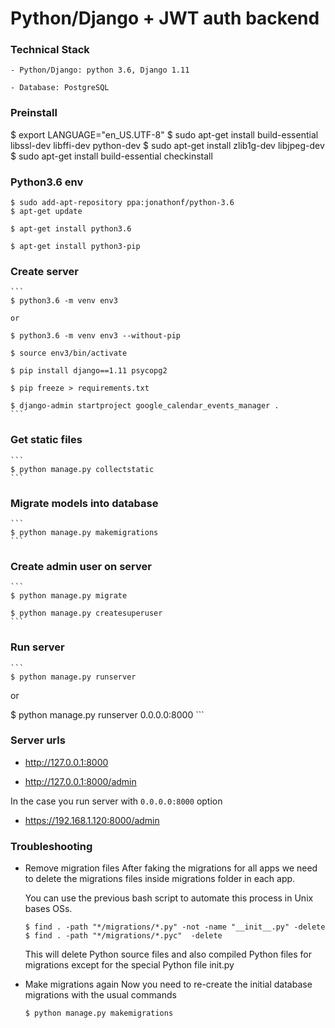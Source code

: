 Python/Django + JWT auth backend
================================

### Technical Stack

	- Python/Django: python 3.6, Django 1.11

	- Database: PostgreSQL

### Preinstall
  $ export LANGUAGE="en_US.UTF-8"
  $ sudo apt-get install build-essential libssl-dev libffi-dev python-dev
  $ sudo apt-get install zlib1g-dev libjpeg-dev
  $ sudo apt-get install build-essential checkinstall

### Python3.6 env

  ```
  $ sudo add-apt-repository ppa:jonathonf/python-3.6
  $ apt-get update

  $ apt-get install python3.6

  $ apt-get install python3-pip
  ```

### Create server

	```
	$ python3.6 -m venv env3

	or

	$ python3.6 -m venv env3 --without-pip

	$ source env3/bin/activate

	$ pip install django==1.11 psycopg2

	$ pip freeze > requirements.txt

	$ django-admin startproject google_calendar_events_manager .
	```

### Get static files

	```
	$ python manage.py collectstatic
	```

### Migrate models into database
	```
	$ python manage.py makemigrations
	```

### Create admin user on server

	```
	$ python manage.py migrate

	$ python manage.py createsuperuser
	```

### Run server
	```
	$ python manage.py runserver

  or

  $ python manage.py runserver 0.0.0.0:8000
	```

### Server urls

- http://127.0.0.1:8000

- http://127.0.0.1:8000/admin

In the case you run server with `0.0.0.0:8000` option
- https://192.168.1.120:8000/admin


### Troubleshooting
- Remove migration files
	After faking the migrations for all apps we need to delete the migrations files inside migrations folder in each app.

	You can use the previous bash script to automate this process in Unix bases OSs.

	```
	$ find . -path "*/migrations/*.py" -not -name "__init__.py" -delete
	$ find . -path "*/migrations/*.pyc"  -delete
	```
	This will delete Python source files and also compiled Python files for migrations except for the special Python file init.py

- Make migrations again
	Now you need to re-create the initial database migrations with the usual commands
	```
	$ python manage.py makemigrations
	```
